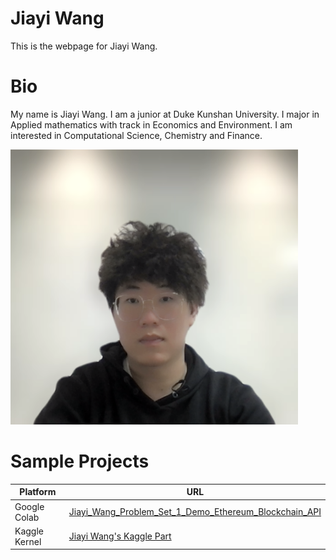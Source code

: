 # Jiayi Wang
This is the webpage for Jiayi Wang.

# Bio
My name is Jiayi Wang. I am a junior at Duke Kunshan University. I major in Applied mathematics with track in Economics and Environment. I am interested in Computational Science, Chemistry and Finance.

<img width="460" height="440" src="./image/11232435.png">


# Sample Projects


| Platform  | URL |
| ------------- | ------------- |
| Google Colab  | [Jiayi_Wang_Problem_Set_1_Demo_Ethereum_Blockchain_API](https://github.com/Jay2251929205/Jiayi-Wang/blob/main/SampleProjects/Jiayi_Wang_Problem_Set_1_Demo_Ethereum_Blockchain_API.ipynb)  |
| Kaggle Kernel | [Jiayi Wang's Kaggle Part](https://www.kaggle.com/vainorvoid/jiayi-wang-s-kaggle-part)  |

